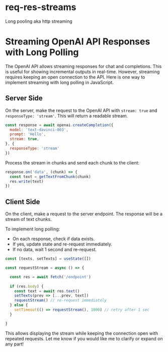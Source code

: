 # req-res-streams
Long pooling aka http streaming


# Streaming OpenAI API Responses with Long Polling

The OpenAI API allows streaming responses for chat and completions. This is useful for showing incremental outputs in real-time. However, streaming requires keeping an open connection to the API. Here is one way to implement streaming with long polling in JavaScript.

## Server Side

On the server, make the request to the OpenAI API with `stream: true` and `responseType: 'stream'`. This will return a readable stream.

```js
const response = await openai.createCompletion({
  model: 'text-davinci-003', 
  prompt: 'Hello',
  stream: true,  
}, {
  responseType: 'stream'
})
```

Process the stream in chunks and send each chunk to the client:

```js
response.on('data', (chunk) => {
  const text = getTextFromChunk(chunk) 
  res.write(text) 
})
```

## Client Side 

On the client, make a request to the server endpoint. The response will be a stream of text chunks.

To implement long polling:

- On each response, check if data exists. 
- If yes, update state and re-request immediately. 
- If no data, wait 1 second and re-request.

```jsx
const [texts, setTexts] = useState([])

const requestStream = async () => {

  const res = await fetch('/endpoint')
  
  if (res.body) {
    const text = await res.text()
    setTexts(prev => [...prev, text])
    requestStream() // re-request immediately
  } else { 
    setTimeout(() => requestStream(), 1000) // retry after 1 sec
  }

}
```

This allows displaying the stream while keeping the connection open with repeated requests.
Let me know if you would like me to clarify or expand on any part!
